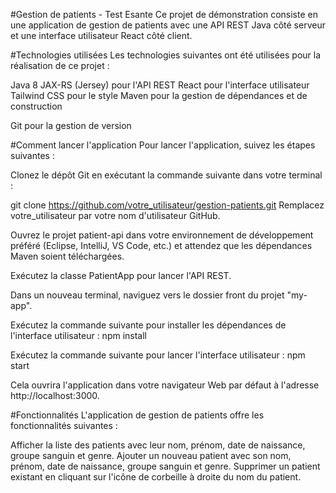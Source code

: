 #Gestion de patients - Test Esante
Ce projet de démonstration consiste en une application de gestion de patients avec une API REST Java côté serveur et une interface utilisateur React côté client.

#Technologies utilisées
Les technologies suivantes ont été utilisées pour la réalisation de ce projet :

Java 8
JAX-RS (Jersey) pour l'API REST
React pour l'interface utilisateur
Tailwind CSS pour le style
Maven pour la gestion de dépendances et de construction

Git pour la gestion de version

#Comment lancer l'application
Pour lancer l'application, suivez les étapes suivantes :

Clonez le dépôt Git en exécutant la commande suivante dans votre terminal :

git clone https://github.com/votre_utilisateur/gestion-patients.git
Remplacez votre_utilisateur par votre nom d'utilisateur GitHub.

Ouvrez le projet patient-api dans votre environnement de développement préféré (Eclipse, IntelliJ, VS Code, etc.) et attendez que les dépendances Maven soient téléchargées.

Exécutez la classe PatientApp pour lancer l'API REST.

Dans un nouveau terminal, naviguez vers le dossier front du projet "my-app".

Exécutez la commande suivante pour installer les dépendances de l'interface utilisateur :
npm install

Exécutez la commande suivante pour lancer l'interface utilisateur :
npm start

Cela ouvrira l'application dans votre navigateur Web par défaut à l'adresse http://localhost:3000.

#Fonctionnalités
L'application de gestion de patients offre les fonctionnalités suivantes :

Afficher la liste des patients avec leur nom, prénom, date de naissance, groupe sanguin et genre.
Ajouter un nouveau patient avec son nom, prénom, date de naissance, groupe sanguin et genre.
Supprimer un patient existant en cliquant sur l'icône de corbeille à droite du nom du patient.
